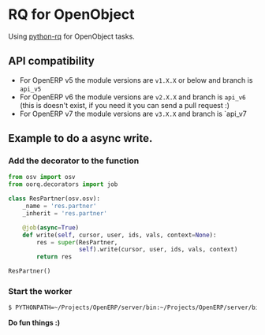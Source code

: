 # RQ for OpenObject

Using [python-rq](http://www.python-rq.org) for OpenObject tasks.

## API compatibility

 * For OpenERP v5 the module versions are `v1.X.X` or below and branch is `api_v5`
 * For OpenERP v6 the module versions are `v2.X.X` and branch is `api_v6`
   (this is doesn't exist, if you need it you can send a pull request :)
 * For OpenERP v7 the module versions are `v3.X.X` and branch is `api_v7

## Example to do a async write.

### Add the decorator to the function

```python
from osv import osv
from oorq.decorators import job

class ResPartner(osv.osv):
    _name = 'res.partner'
    _inherit = 'res.partner'

    @job(async=True)
    def write(self, cursor, user, ids, vals, context=None):
        res = super(ResPartner,
                    self).write(cursor, user, ids, vals, context)
        return res

ResPartner()
```

### Start the worker

```sh
$ PYTHONPATH=~/Projects/OpenERP/server/bin:~/Projects/OpenERP/server/bin/addons rqworker
```

**Do fun things :)**